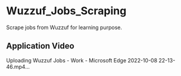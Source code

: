 # Wuzzuf_Jobs_Scraping
 Scrape jobs from Wuzzuf for learning purpose.
 
 ## Application Video
 

Uploading Wuzzuf Jobs - Work - Microsoft​ Edge 2022-10-08 22-13-46.mp4…

